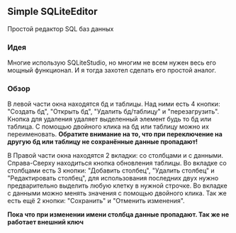 ## Simple SQLiteEditor
Простой редактор SQL баз данных
### Идея
Многие использую SQLiteStudio, но многим не всем 
нужен весь его мощный функционал. И я тогда 
захотел сделать его простой аналог.
### Обзор
В левой части окна находятся бд и таблицы. 
Над ними есть 4 кнопки: "Создать бд", 
"Открыть бд", "Удалить бд/таблицу" и 
"перезагрузить". Кнопка для удаления удаляет 
выделенный элемент будь то бд или таблица.
С помощью двойного клика на бд или таблицу 
можно их переименовать. 
<b>Обратите внимание на то, что при 
переключение на другую бд или таблицу 
не сохранённые данные пропадают! </b>

В Правой части окна находятся 2 вкладки: со 
столбцами и с данными. Справа-Сверху находиться
кнопка обновления таблицы. Во вкладке со столбцами 
есть 3 кнопки: "Добавить столбец", "Удалить
столбец" и "Редактировать столбец", для использования 
последних двух нужно предварительно выделить любую 
клетку в нужной строчке. Во вкладке с данными можно 
менять значения с помощью двойного клика. Так 
же есть ещё 2 кнопки: "Сохранить" и "Отменить 
изменения".

<b>Пока что при изменении имени столбца 
данные пропадают. Так же не работает внешний ключ</b>
